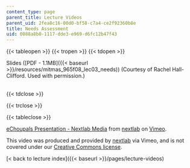 ```yaml
---
content_type: page
parent_title: Lecture Videos
parent_uid: 2fea8c16-00d0-bf58-c7a4-ce2f92360b8e
title: Needs Assessment
uid: 0088a8b0-1117-dde3-e969-d6fc12b47f43
---
```


{{< tableopen >}}
{{< tropen >}}
{{< tdopen >}}


Slides ([PDF - 1.1MB]({{< baseurl >}}/resources/mitmas_965f08_lec03_needs)) (Courtesy of Rachel Hall-Clifford. Used with permission.)  
 


{{< tdclose >}}

{{< trclose >}}

{{< tableclose >}}

[eChoupals Presentation - Nextlab Media](https://vimeo.com/3835197) from [nextlab](https://vimeo.com/3835197) on [Vimeo](https://vimeo.com).

This video was produced and provided by [nextlab](http://vimeo.com/nextlab) via Vimeo, and is not covered under our [Creative Commons license](/terms/#cc).

[\< back to lecture index]({{< baseurl >}}/pages/lecture-videos)